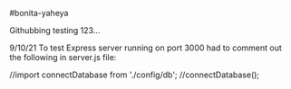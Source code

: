 #bonita-yaheya


Githubbing testing 123...

9/10/21
To test Express server running on port 3000 had to comment out the following in server.js file:

//import connectDatabase from './config/db';
//connectDatabase();
